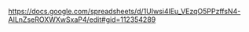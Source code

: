 https://docs.google.com/spreadsheets/d/1UIwsi4lEu_VEzqO5PPzffsN4-AILnZseROXWXwSxaP4/edit#gid=112354289

